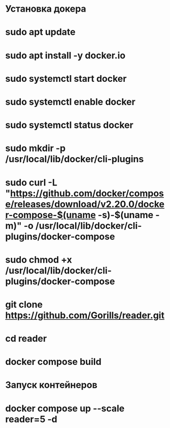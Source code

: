 # Установка докера 
# sudo apt update
# sudo apt install -y docker.io


# sudo systemctl start docker
# sudo systemctl enable docker
# sudo systemctl status docker


# sudo mkdir -p /usr/local/lib/docker/cli-plugins
# sudo curl -L "https://github.com/docker/compose/releases/download/v2.20.0/docker-compose-$(uname -s)-$(uname -m)" -o /usr/local/lib/docker/cli-plugins/docker-compose
# sudo chmod +x /usr/local/lib/docker/cli-plugins/docker-compose

# git clone https://github.com/Gorills/reader.git
# cd reader
# docker compose build


# Запуск контейнеров
# docker compose up --scale reader=5 -d